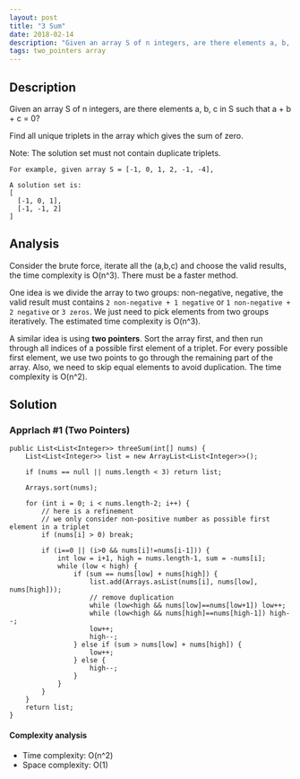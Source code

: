 ```yaml
---
layout: post
title: "3 Sum"
date: 2018-02-14 
description: "Given an array S of n integers, are there elements a, b, c in S such that a + b + c = 0? Find all unique triplets in the array which gives the sum of zero."
tags: two_pointers array
---   
```


## Description


Given an array S of n integers, are there elements a, b, c in S such that a + b + c = 0? 

Find all unique triplets in the array which gives the sum of zero.

Note: The solution set must not contain duplicate triplets.

```
For example, given array S = [-1, 0, 1, 2, -1, -4],

A solution set is:
[
  [-1, 0, 1],
  [-1, -1, 2]
]

```

## Analysis
Consider the brute force, iterate all the (a,b,c) and choose the valid results, the time complexity is O(n^3). There must be a faster method.

One idea is we divide the array to two groups: non-negative, negative, the valid result must contains `2 non-negative + 1 negative` or `1 non-negative + 2 negative` or `3 zeros`. We just need to pick elements from two groups iteratively. The estimated time complexity is O(n^3).

A similar idea is using **two pointers**. Sort the array first, and then run through all indices of a possible first element of a triplet. For every possible first element, we use two points to go through the remaining part of the array. Also, we need to skip equal elements to avoid duplication. The time complexity is O(n^2).

## Solution
### Apprlach #1 (Two Pointers)
```
public List<List<Integer>> threeSum(int[] nums) {
    List<List<Integer>> list = new ArrayList<List<Integer>>();
    
    if (nums == null || nums.length < 3) return list;
    
    Arrays.sort(nums);
    
    for (int i = 0; i < nums.length-2; i++) {
        // here is a refinement
        // we only consider non-positive number as possible first element in a triplet
        if (nums[i] > 0) break;
        
        if (i==0 || (i>0 && nums[i]!=nums[i-1])) {
            int low = i+1, high = nums.length-1, sum = -nums[i];
            while (low < high) {
                if (sum == nums[low] + nums[high]) {
                    list.add(Arrays.asList(nums[i], nums[low], nums[high]));
                    // remove duplication
                    while (low<high && nums[low]==nums[low+1]) low++;
                    while (low<high && nums[high]==nums[high-1]) high--;
                    low++;
                    high--;
                } else if (sum > nums[low] + nums[high]) {
                    low++;
                } else {
                    high--;
                }
            }
        }
    }
    return list;
}

```

#### Complexity analysis
- Time complexity: O(n^2)
- Space complexity: O(1)